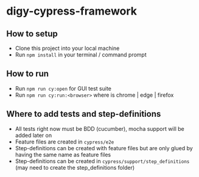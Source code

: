 # digy-cypress-framework
## How to setup
* Clone this project into your local machine
* Run `npm install` in your terminal / command prompt

## How to run
* Run `npm run cy:open` for GUI test suite
* Run `npm run cy:run:<browser>` where <browser> is chrome | edge | firefox 

## Where to add tests and step-definitions
* All tests right now must be BDD (cucumber), mocha support will be added later on
* Feature files are created in `cypress/e2e`
* Step-definitions can be created with feature files but are only glued by having the same name as feature files
* Step-definitions can be created in `cypress/support/step_definitions` (may need to create the step_definitions folder)
